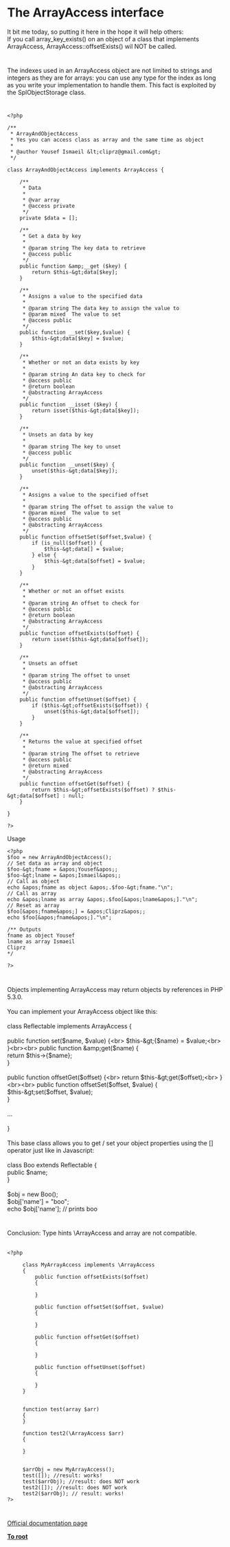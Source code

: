 # The ArrayAccess interface



It bit me today, so putting it here in the hope it will help others:<br>If you call array_key_exists() on an object of a class that implements ArrayAccess, ArrayAccess::offsetExists() wil NOT be called.  

#

The indexes used in an ArrayAccess object are not limited to strings and integers as they are for arrays: you can use any type for the index as long as you write your implementation to handle them. This fact is exploited by the SplObjectStorage class.  

#



```
<?php

/**
 * ArrayAndObjectAccess
 * Yes you can access class as array and the same time as object
 *
 * @author Yousef Ismaeil &lt;cliprz@gmail.com&gt;
 */

class ArrayAndObjectAccess implements ArrayAccess {

    /**
     * Data
     *
     * @var array
     * @access private
     */
    private $data = [];

    /**
     * Get a data by key
     *
     * @param string The key data to retrieve
     * @access public
     */
    public function &amp;__get ($key) {
        return $this-&gt;data[$key];
    }

    /**
     * Assigns a value to the specified data
     * 
     * @param string The data key to assign the value to
     * @param mixed  The value to set
     * @access public 
     */
    public function __set($key,$value) {
        $this-&gt;data[$key] = $value;
    }

    /**
     * Whether or not an data exists by key
     *
     * @param string An data key to check for
     * @access public
     * @return boolean
     * @abstracting ArrayAccess
     */
    public function __isset ($key) {
        return isset($this-&gt;data[$key]);
    }

    /**
     * Unsets an data by key
     *
     * @param string The key to unset
     * @access public
     */
    public function __unset($key) {
        unset($this-&gt;data[$key]);
    }

    /**
     * Assigns a value to the specified offset
     *
     * @param string The offset to assign the value to
     * @param mixed  The value to set
     * @access public
     * @abstracting ArrayAccess
     */
    public function offsetSet($offset,$value) {
        if (is_null($offset)) {
            $this-&gt;data[] = $value;
        } else {
            $this-&gt;data[$offset] = $value;
        }
    }

    /**
     * Whether or not an offset exists
     *
     * @param string An offset to check for
     * @access public
     * @return boolean
     * @abstracting ArrayAccess
     */
    public function offsetExists($offset) {
        return isset($this-&gt;data[$offset]);
    }

    /**
     * Unsets an offset
     *
     * @param string The offset to unset
     * @access public
     * @abstracting ArrayAccess
     */
    public function offsetUnset($offset) {
        if ($this-&gt;offsetExists($offset)) {
            unset($this-&gt;data[$offset]);
        }
    }

    /**
     * Returns the value at specified offset
     *
     * @param string The offset to retrieve
     * @access public
     * @return mixed
     * @abstracting ArrayAccess
     */
    public function offsetGet($offset) {
        return $this-&gt;offsetExists($offset) ? $this-&gt;data[$offset] : null;
    }

}

?>
```


Usage



```
<?php
$foo = new ArrayAndObjectAccess();
// Set data as array and object
$foo-&gt;fname = &apos;Yousef&apos;;
$foo-&gt;lname = &apos;Ismaeil&apos;;
// Call as object
echo &apos;fname as object &apos;.$foo-&gt;fname."\n";
// Call as array
echo &apos;lname as array &apos;.$foo[&apos;lname&apos;]."\n";
// Reset as array
$foo[&apos;fname&apos;] = &apos;Cliprz&apos;;
echo $foo[&apos;fname&apos;]."\n";

/** Outputs
fname as object Yousef
lname as array Ismaeil
Cliprz
*/

?>
```
  

#

Objects implementing ArrayAccess may return objects by references in PHP 5.3.0.<br><br>You can implement your ArrayAccess object like this:<br><br>    class Reflectable implements ArrayAccess {<br><br>        public function set($name, $value) {<br>            $this-&gt;{$name} = $value;<br>        }<br><br>        public function &amp;get($name) {<br>            return $this-&gt;{$name};<br>        }<br><br>        public function offsetGet($offset) {<br>            return $this-&gt;get($offset);<br>        }<br><br>        public function offsetSet($offset, $value) {<br>            $this-&gt;set($offset, $value);<br>        }<br><br>        ...<br><br>    }<br><br>This base class allows you to get / set your object properties using the [] operator just like in Javascript:<br><br>    class Boo extends Reflectable {<br>        public $name;<br>    }<br><br>    $obj = new Boo();<br>    $obj[&apos;name&apos;] = "boo";<br>    echo $obj[&apos;name&apos;]; // prints boo  

#

Conclusion: Type hints \ArrayAccess and array are not compatible.<br><br>

```
<?php

     class MyArrayAccess implements \ArrayAccess
     {
         public function offsetExists($offset)
         {

         }

         public function offsetSet($offset, $value)
         {

         }

         public function offsetGet($offset)
         {

         }

         public function offsetUnset($offset)
         {

         }
     }


     function test(array $arr)
     {
     }

     function test2(\ArrayAccess $arr)
     {

     }


     $arrObj = new MyArrayAccess();
     test([]); //result: works!
     test($arrObj); //result: does NOT work
     test2([]); //result: does NOT work
     test2($arrObj); // result: works!
?>
```
  

#

[Official documentation page](https://www.php.net/manual/en/class.arrayaccess.php)

**[To root](/README.md)**